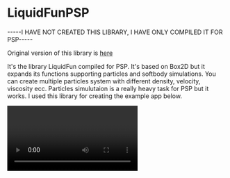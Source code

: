 # LiquidFunPSP

-----I HAVE NOT CREATED THIS LIBRARY, I HAVE ONLY COMPILED IT FOR PSP-----

Original version of this library is <a href = "https://google.github.io/liquidfun/">here</a>

It's the library LiquidFun compiled for PSP. It's based on Box2D but it expands its functions supporting particles and softbody simulations. You can create multiple particles system with different density, velocity, viscosity ecc. Particles simulutaion is a really heavy task for PSP but it works. I used this library for creating the example app below.

<video>
  <souce src= res/app.mp4>Video not found
</video>
